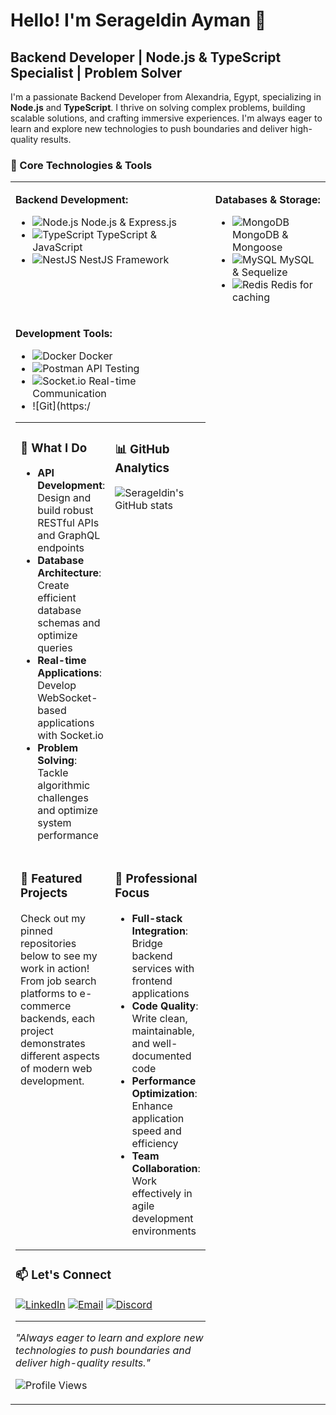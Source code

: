 # Hello! I'm Serageldin Ayman 👋

## Backend Developer | Node.js & TypeScript Specialist | Problem Solver

I'm a passionate Backend Developer from Alexandria, Egypt, specializing in **Node.js** and **TypeScript**. I thrive on solving complex problems, building scalable solutions, and crafting immersive experiences. I'm always eager to learn and explore new technologies to push boundaries and deliver high-quality results.

### 🔧 Core Technologies & Tools

<table>
<tr>
<td width="50%" valign="top">

**Backend Development:**
- ![Node.js](https://img.shields.io/badge/Node.js-43853D?style=flat&logo=node.js&logoColor=white) Node.js & Express.js
- ![TypeScript](https://img.shields.io/badge/TypeScript-007ACC?style=flat&logo=typescript&logoColor=white) TypeScript & JavaScript
- ![NestJS](https://img.shields.io/badge/NestJS-E0234E?style=flat&logo=nestjs&logoColor=white) NestJS Framework

</td>
<td width="50%" valign="top">

**Databases & Storage:**
- ![MongoDB](https://img.shields.io/badge/MongoDB-4EA94B?style=flat&logo=mongodb&logoColor=white) MongoDB & Mongoose
- ![MySQL](https://img.shields.io/badge/MySQL-00000F?style=flat&logo=mysql&logoColor=white) MySQL & Sequelize
- ![Redis](https://img.shields.io/badge/Redis-DC382D?style=flat&logo=redis&logoColor=white) Redis for caching

</td>
</tr>
<tr>
<td width="50%" valign="top">

**Development Tools:**
- ![Docker](https://img.shields.io/badge/Docker-2496ED?style=flat&logo=docker&logoColor=white) Docker
- ![Postman](https://img.shields.io/badge/Postman-FF6C37?style=flat&logo=postman&logoColor=white) API Testing
- ![Socket.io](https://img.shields.io/badge/Socket.io-black?style=flat&logo=socket.io&badgeColor=010101) Real-time Communication
- ![Git](https:/

<table>
<tr>
<td width="50%" valign="top">

### 🚀 What I Do
- **API Development**: Design and build robust RESTful APIs and GraphQL endpoints
- **Database Architecture**: Create efficient database schemas and optimize queries
- **Real-time Applications**: Develop WebSocket-based applications with Socket.io
- **Problem Solving**: Tackle algorithmic challenges and optimize system performance

</td>
<td width="50%" valign="top">

### 📊 GitHub Analytics
![Serageldin's GitHub stats](https://github-readme-stats.vercel.app/api?username=serageldin-ayman&show_icons=true&theme=default&hide_border=true)

</td>
</tr>
<tr>
<td width="50%" valign="top">

### 🎯 Featured Projects
Check out my pinned repositories below to see my work in action! From job search platforms to e-commerce backends, each project demonstrates different aspects of modern web development.

</td>
<td width="50%" valign="top">

### 💼 Professional Focus
- **Full-stack Integration**: Bridge backend services with frontend applications
- **Code Quality**: Write clean, maintainable, and well-documented code
- **Performance Optimization**: Enhance application speed and efficiency
- **Team Collaboration**: Work effectively in agile development environments

</td>
</tr>
</table>

### 📫 Let's Connect

[![LinkedIn](https://img.shields.io/badge/LinkedIn-0077B5?style=for-the-badge&logo=linkedin&logoColor=white)](https://linkedin.com/in/your-profile)
[![Email](https://img.shields.io/badge/Email-D14836?style=for-the-badge&logo=gmail&logoColor=white)](mailto:serag.eldin.ayman9@gmail.com)
[![Discord](https://img.shields.io/badge/Discord-7289DA?style=for-the-badge&logo=discord&logoColor=white)](https://discord.com/users/your-discord)

---

*"Always eager to learn and explore new technologies to push boundaries and deliver high-quality results."*

![Profile Views](https://komarev.com/ghpvc/?username=serageldin-ayman&color=blue&style=flat)
